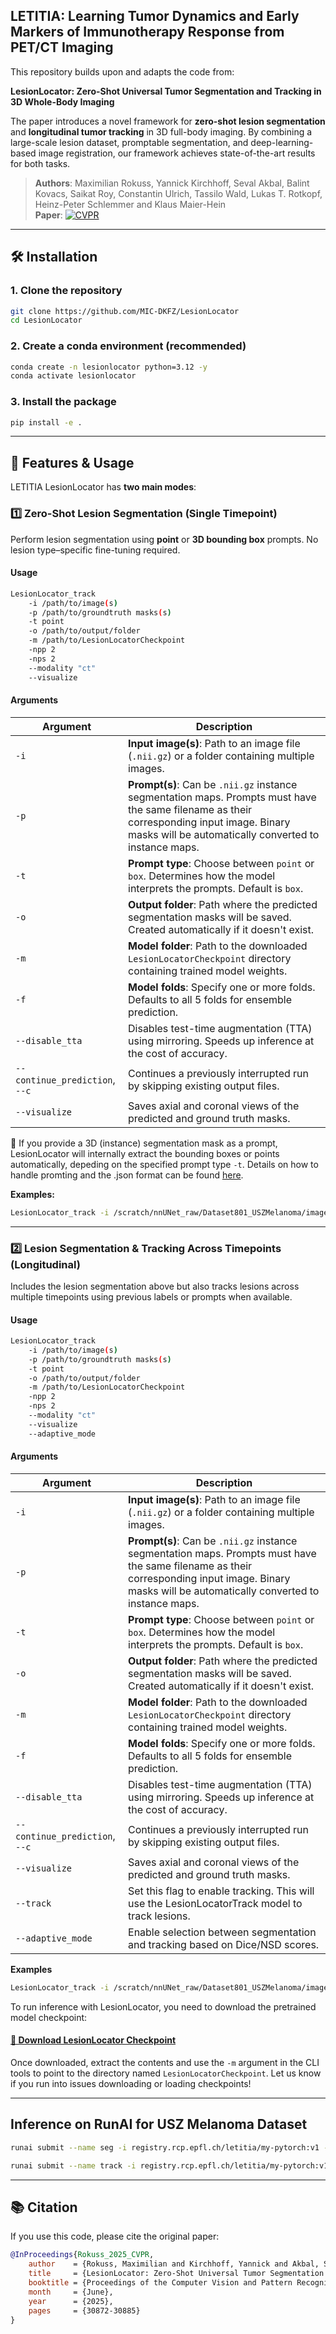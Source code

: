 ## **LETITIA: Learning Tumor Dynamics and Early Markers of Immunotherapy Response from PET/CT Imaging** 

This repository builds upon and adapts the code from:

 **LesionLocator: Zero-Shot Universal Tumor Segmentation and Tracking in 3D Whole-Body Imaging**

The paper introduces a novel framework for **zero-shot lesion segmentation** and **longitudinal tumor tracking** in 3D full-body imaging. By combining a large-scale lesion dataset, promptable segmentation, and deep-learning-based image registration, our framework achieves state-of-the-art results for both tasks.

> **Authors**: Maximilian Rokuss, Yannick Kirchhoff, Seval Akbal, Balint Kovacs, Saikat Roy, Constantin Ulrich, Tassilo Wald, Lukas T. Rotkopf, Heinz-Peter Schlemmer and Klaus Maier-Hein  
> **Paper**: [![CVPR](https://img.shields.io/badge/%20CVPR%202025%20-open%20access-blue.svg)](https://openaccess.thecvf.com/content/CVPR2025/html/Rokuss_LesionLocator_Zero-Shot_Universal_Tumor_Segmentation_and_Tracking_in_3D_Whole-Body_CVPR_2025_paper.html)

---

## 🛠️ Installation

### 1. Clone the repository

```bash
git clone https://github.com/MIC-DKFZ/LesionLocator
cd LesionLocator
```

### 2. Create a conda environment (recommended)

```bash
conda create -n lesionlocator python=3.12 -y
conda activate lesionlocator
```

### 3. Install the package

```bash
pip install -e .
```

---

## 🚀 Features & Usage

LETITIA LesionLocator has **two main modes**:

### 1️⃣ Zero-Shot Lesion Segmentation (Single Timepoint)

Perform lesion segmentation using **point** or **3D bounding box** prompts. No lesion type–specific fine-tuning required.

#### Usage

```bash
LesionLocator_track
    -i /path/to/image(s)
    -p /path/to/groundtruth masks(s) 
    -t point 
    -o /path/to/output/folder
    -m /path/to/LesionLocatorCheckpoint
    -npp 2
    -nps 2
    --modality "ct"
    --visualize
```

#### Arguments

| Argument | Description |
|----------|-------------|
| `-i` | **Input image(s)**: Path to an image file (`.nii.gz`) or a folder containing multiple images. |
| `-p` | **Prompt(s)**: Can be `.nii.gz` instance segmentation maps. Prompts must have the same filename as their corresponding input image. Binary masks will be automatically converted to instance maps.
| `-t` | **Prompt type**: Choose between `point` or `box`. Determines how the model interprets the prompts. Default is `box`. |
| `-o` | **Output folder**: Path where the predicted segmentation masks will be saved. Created automatically if it doesn't exist. |
| `-m` | **Model folder**: Path to the downloaded `LesionLocatorCheckpoint` directory containing trained model weights. |
| `-f` | **Model folds**: Specify one or more folds. Defaults to all 5 folds for ensemble prediction. |
| `--disable_tta` | Disables test-time augmentation (TTA) using mirroring. Speeds up inference at the cost of accuracy. |
| `--continue_prediction`, `--c` | Continues a previously interrupted run by skipping existing output files. |
| `--visualize` | Saves axial and coronal views of the predicted and ground truth masks.|


🧠 If you provide a 3D (instance) segmentation mask as a prompt, LesionLocator will internally extract the bounding boxes or points automatically, depeding on the specified prompt type `-t`. Details on how to handle promting and the .json format can be found [here](/documentation/prompting.md).

**Examples:**

```bash
LesionLocator_track -i /scratch/nnUNet_raw/Dataset801_USZMelanoma/imagesTr -p /scratch/nnUNet_raw/Dataset801_USZMelanoma/labelsTr -m /scratch/LesionLocatorckpt/LesionLocatorCheckpoint -o /home/katircio/code/LesionLocator/Seg801 -t "point" -npp 2 -nps 2 --visualize --modality "ct" 
```
---

### 2️⃣ Lesion Segmentation & Tracking Across Timepoints (Longitudinal)

Includes the lesion segmentation above but also tracks lesions across multiple timepoints using previous labels or prompts when available.

#### Usage

```bash
LesionLocator_track
    -i /path/to/image(s)
    -p /path/to/groundtruth masks(s) 
    -t point 
    -o /path/to/output/folder
    -m /path/to/LesionLocatorCheckpoint
    -npp 2
    -nps 2
    --modality "ct"
    --visualize
    --adaptive_mode
```

#### Arguments

| Argument | Description |
|----------|-------------|
| `-i` | **Input image(s)**: Path to an image file (`.nii.gz`) or a folder containing multiple images. |
| `-p` | **Prompt(s)**: Can be `.nii.gz` instance segmentation maps. Prompts must have the same filename as their corresponding input image. Binary masks will be automatically converted to instance maps.
| `-t` | **Prompt type**: Choose between `point` or `box`. Determines how the model interprets the prompts. Default is `box`. |
| `-o` | **Output folder**: Path where the predicted segmentation masks will be saved. Created automatically if it doesn't exist. |
| `-m` | **Model folder**: Path to the downloaded `LesionLocatorCheckpoint` directory containing trained model weights. |
| `-f` | **Model folds**: Specify one or more folds. Defaults to all 5 folds for ensemble prediction. |
| `--disable_tta` | Disables test-time augmentation (TTA) using mirroring. Speeds up inference at the cost of accuracy. |
| `--continue_prediction`, `--c` | Continues a previously interrupted run by skipping existing output files. |
| `--visualize` | Saves axial and coronal views of the predicted and ground truth masks.|
| `--track` |Set this flag to enable tracking. This will use the LesionLocatorTrack model to track lesions.|
| `--adaptive_mode` | Enable selection between segmentation and tracking based on Dice/NSD scores.|

**Examples**

```bash
LesionLocator_track -i /scratch/nnUNet_raw/Dataset801_USZMelanoma/imagesTr -p /scratch/nnUNet_raw/Dataset801_USZMelanoma/labelsTr -m /scratch/LesionLocatorckpt/LesionLocatorCheckpoint -o /home/katircio/code/LesionLocator/ResultSegTrack801aux -t "point" -npp 2 -nps 2 --visualize --modality "ct" --track --adaptive_mode

```

To run inference with LesionLocator, you need to download the pretrained model checkpoint: 

#### [🔗 Download LesionLocator Checkpoint](https://zenodo.org/records/15174217)

Once downloaded, extract the contents and use the `-m` argument in the CLI tools to point to the directory named `LesionLocatorCheckpoint`. Let us know if you run into issues downloading or loading checkpoints!

---
## Inference on RunAI for USZ Melanoma Dataset
```bash
runai submit --name seg -i registry.rcp.epfl.ch/letitia/my-pytorch:v1 --gpu 0.5 --memory 60G --memory-limit 75G --large-shm  --pvc letitia-scratch:/scratch --pvc home:/home/katircio --command -- /bin/bash -ic 'set -ex; echo "Starting job"; conda activate lesionlocator ;cd /home/katircio/code/LesionLocator/ ; LesionLocator_track -i /scratch/nnUNet_raw/Dataset801_USZMelanoma/imagesTr -p /scratch/nnUNet_raw/Dataset801_USZMelanoma/labelsTr -m /scratch/LesionLocatorckpt/LesionLocatorCheckpoint -o /home/katircio/code/LesionLocator/LesionSegUSZ801 -t "point" -npp 1 -nps 1 --visualize --modality "ct"'
```

```bash
runai submit --name track -i registry.rcp.epfl.ch/letitia/my-pytorch:v1 --gpu 0.5 --memory 60G --memory-limit 75G --large-shm  --pvc letitia-scratch:/scratch --pvc home:/home/katircio --command -- /bin/bash -ic 'set -ex; echo "Starting job"; conda activate lesionlocator ;cd /home/katircio/code/LesionLocator/ ; LesionLocator_track -i /scratch/nnUNet_raw/Dataset801_USZMelanoma/imagesTr -p /scratch/nnUNet_raw/Dataset801_USZMelanoma/labelsTr -m /scratch/LesionLocatorckpt/LesionLocatorCheckpoint -o /home/katircio/code/LesionLocator/LesionTrackUSZ801 -t "point" -npp 1 -nps 1 --visualize --modality "ct" --track --adaptive_mode'
```
---

## 📚 Citation

If you use this code, please cite the original paper:

```bibtex
@InProceedings{Rokuss_2025_CVPR,
    author    = {Rokuss, Maximilian and Kirchhoff, Yannick and Akbal, Seval and Kovacs, Balint and Roy, Saikat and Ulrich, Constantin and Wald, Tassilo and Rotkopf, Lukas T. and Schlemmer, Heinz-Peter and Maier-Hein, Klaus},
    title     = {LesionLocator: Zero-Shot Universal Tumor Segmentation and Tracking in 3D Whole-Body Imaging},
    booktitle = {Proceedings of the Computer Vision and Pattern Recognition Conference (CVPR)},
    month     = {June},
    year      = {2025},
    pages     = {30872-30885}
}
```
